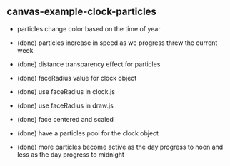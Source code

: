 ## canvas-example-clock-particles

* particles change color based on the time of year


* (done) particles increase in speed as we progress threw the current week
* (done) distance transparency effect for particles
* (done) faceRadius value for clock object
* (done) use faceRadius in clock.js
* (done) use faceRadius in draw.js
* (done) face centered and scaled
* (done) have a particles pool for the clock object
* (done) more particles become active as the day progress to noon and less as the day progress to midnight